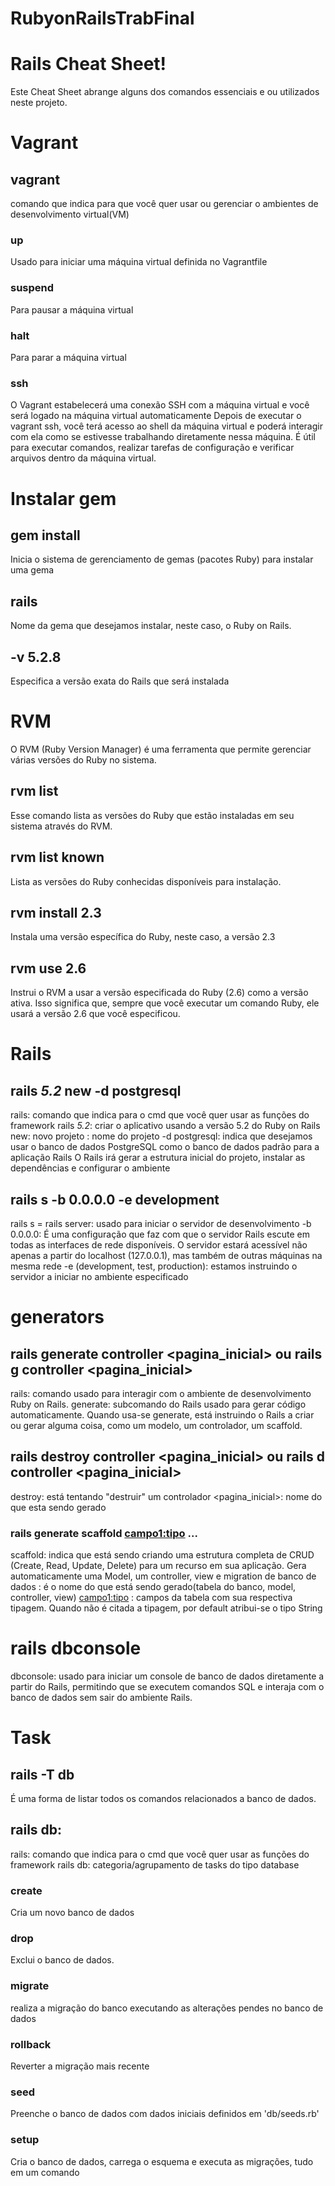 # RubyonRailsTrabFinal


# Rails Cheat Sheet!
Este Cheat Sheet abrange alguns dos comandos essenciais e ou utilizados neste projeto.




# Vagrant
## vagrant
comando que indica para que você quer usar ou gerenciar o ambientes de desenvolvimento virtual(VM)
### up
Usado para iniciar uma máquina virtual definida no Vagrantfile
### suspend
Para pausar a máquina virtual
### halt
Para parar a máquina virtual
### ssh
O Vagrant estabelecerá uma conexão SSH com a máquina virtual e você será logado na máquina virtual automaticamente
Depois de executar o vagrant ssh, você terá acesso ao shell da máquina virtual e poderá interagir com ela como se estivesse trabalhando diretamente nessa máquina. É útil para executar comandos, realizar tarefas de configuração e verificar arquivos dentro da máquina virtual.


# Instalar gem
## gem install
Inicia o sistema de gerenciamento de gemas (pacotes Ruby) para instalar uma gema
## rails
Nome da gema que desejamos instalar, neste caso, o Ruby on Rails.
## -v 5.2.8
Especifica a versão exata do Rails que será instalada


# RVM
O RVM (Ruby Version Manager) é uma ferramenta que permite gerenciar várias versões do Ruby no sistema.
## rvm list
Esse comando lista as versões do Ruby que estão instaladas em seu sistema através do RVM.
## rvm list known
Lista as versões do Ruby conhecidas disponíveis para instalação.
## rvm install 2.3
Instala uma versão específica do Ruby, neste caso, a versão 2.3
## rvm use 2.6
Instrui o RVM a usar a versão especificada do Ruby (2.6) como a versão ativa. Isso significa que, sempre que você executar um comando Ruby, ele usará a versão 2.6 que você especificou.
 

# Rails
## rails _5.2_ new <nomedoprograma> -d postgresql
rails: comando que indica para o cmd que você quer usar as funções do framework rails
_5.2_: criar o aplicativo usando a versão 5.2 do Ruby on Rails
new: novo projeto
<nomedoprograma>: nome do projeto
-d postgresql: indica que desejamos usar o banco de dados PostgreSQL como o banco de dados padrão para a aplicação Rails
O Rails irá gerar a estrutura inicial do projeto, instalar as dependências e configurar o ambiente


## rails s -b 0.0.0.0 -e development
rails s = rails server: usado para iniciar o servidor de desenvolvimento
-b 0.0.0.0: É uma configuração que faz com que o servidor Rails escute em todas as interfaces de rede disponíveis. O servidor estará acessível não apenas a partir do localhost (127.0.0.1), mas também de outras máquinas na mesma rede
-e (development, test, production): estamos instruindo o servidor a iniciar no ambiente especificado


# generators
## rails generate controller <pagina_inicial> ou rails g controller <pagina_inicial>
rails: comando usado para interagir com o ambiente de desenvolvimento Ruby on Rails.
generate: subcomando do Rails usado para gerar código automaticamente. Quando usa-se generate, está instruindo o Rails a criar ou gerar alguma coisa, como um modelo, um controlador, um scaffold.
## rails destroy controller <pagina_inicial> ou rails d controller <pagina_inicial>
destroy: está tentando "destruir" um controlador
<pagina_inicial>: nome do que esta sendo gerado

### rails generate scaffold  <Model> <campo1:tipo> <campo2>...
scaffold: indica que está sendo criando uma estrutura completa de CRUD (Create, Read, Update, Delete) para um recurso em sua aplicação. Gera automaticamente uma Model, um controller, view e migration de banco de dados
<Model>: é o nome do que está sendo gerado(tabela do banco, model, controller, view)
<campo1:tipo> <campo>: campos da tabela com sua respectiva tipagem. Quando não é citada a tipagem, por default atribui-se o tipo String


# rails dbconsole
dbconsole: usado para iniciar um console de banco de dados diretamente a partir do Rails, permitindo que se executem comandos SQL e interaja com o banco de dados sem sair do ambiente Rails.


# Task
## rails -T db
É uma forma de listar todos os comandos relacionados a banco de dados.
## rails db:
rails: comando que indica para o cmd que você quer usar as funções do framework rails
db: categoria/agrupamento de tasks do tipo database
### create
Cria um novo banco de dados
### drop
Exclui o banco de dados.
### migrate
realiza a migração do banco executando as alterações pendes no banco de dados
### rollback
Reverter a migração mais recente
### seed
Preenche o banco de dados com dados iniciais definidos em 'db/seeds.rb'
### setup
Cria o banco de dados, carrega o esquema e executa as migrações, tudo em um comando